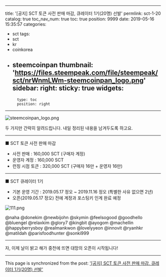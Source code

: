 
---
title: '[공지] SCT 토큰 사전 판매 마감, 큐레이터 1기(20명) 선발'
permlink: sct-1-20
catalog: true
toc_nav_num: true
toc: true
position: 9999
date: 2019-05-16 15:35:57
categories:
- sct
tags:
- sct
- kr
- coinkorea
- steemcoinpan
thumbnail: 'https://files.steempeak.com/file/steempeak/sct/nrWnmLWm-steemcoinpan_logo.png'
sidebar:
    right:
        sticky: true
widgets:
    -
        type: toc
        position: right
---


![steemcoinpan_logo.png](https://files.steempeak.com/file/steempeak/sct/nrWnmLWm-steemcoinpan_logo.png)

두 가지만 간략히 알려드립니다. 
내일 정리된 내용을 남겨두도록 하고요.

---

■ SCT 토큰 사전 판매 마감

* 사전 판매 : 160,000 SCT (구매자 계정)
* 운영자 계정 : 160,000 SCT 
* 런칭 시점 토큰 : 320,000 SCT (구매자 16만 + 운영자 16만)

---

■ SCT 큐레이터 1기 

* 기본 운영 기간 : 2019.05.17 정오 ~ 2019.11.16 정오 (특별한 사유 없으면 2년)
* 오픈(2019.05.17 정오) 전에 계정과 포스팅키 인계 완료 예정

![111.png](https://files.steempeak.com/file/steempeak/sct/fjYyN8vO-111.png)

@naha @donekim @newbijohn @skymin @feelsogood @goodhello @bluengel @relaxkim @glory7 @kingbit @ayogom @machellin @happyberrysboy @realmankwon @lovelyyeon @innovit @ryanhkr @matildah @parisfoodhunter @sonki999

---

자, 이제 날이 밝고 해가 중천에 뜨면 대망의 오픈이 시작됩니다!


- - -

This page is synchronized from the post: ['[공지] SCT 토큰 사전 판매 마감, 큐레이터 1기(20명) 선발'](https://steemit.com/@sct/sct-1-20)
